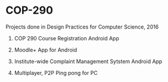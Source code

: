 # COP-290

Projects done in Design Practices for Computer Science, 2016

1. COP 290 Course Registration Android App

2. Moodle+ App for Android

3. Institute-wide Complaint Management Sytstem Android App

4. Multiplayer, P2P Ping pong for PC
